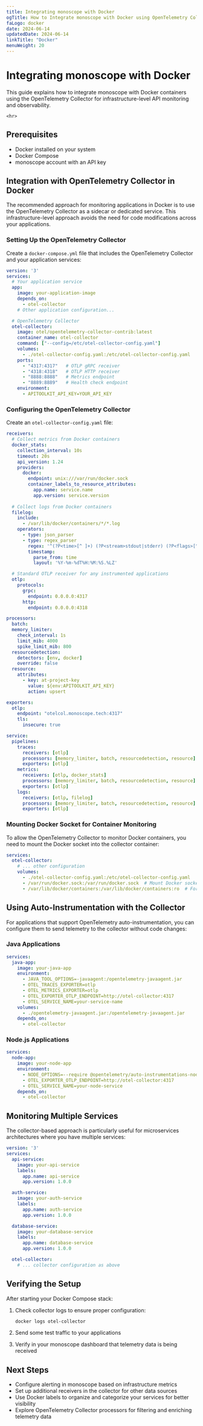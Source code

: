 ```yaml
---
title: Integrating monoscope with Docker
ogTitle: How to Integrate monoscope with Docker using OpenTelemetry Collector
faLogo: docker
date: 2024-06-14
updatedDate: 2024-06-14
linkTitle: "Docker"
menuWeight: 20
---
```


# Integrating monoscope with Docker

This guide explains how to integrate monoscope with Docker containers using the OpenTelemetry Collector for infrastructure-level API monitoring and observability.

```=html
<hr>
```

## Prerequisites

- Docker installed on your system
- Docker Compose
- monoscope account with an API key

## Integration with OpenTelemetry Collector in Docker

The recommended approach for monitoring applications in Docker is to use the OpenTelemetry Collector as a sidecar or dedicated service. This infrastructure-level approach avoids the need for code modifications across your applications.

### Setting Up the OpenTelemetry Collector

Create a `docker-compose.yml` file that includes the OpenTelemetry Collector and your application services:

```yaml
version: '3'
services:
  # Your application service
  app:
    image: your-application-image
    depends_on:
      - otel-collector
    # Other application configuration...

  # OpenTelemetry Collector
  otel-collector:
    image: otel/opentelemetry-collector-contrib:latest
    container_name: otel-collector
    command: ["--config=/etc/otel-collector-config.yaml"]
    volumes:
      - ./otel-collector-config.yaml:/etc/otel-collector-config.yaml
    ports:
      - "4317:4317"   # OTLP gRPC receiver
      - "4318:4318"   # OTLP HTTP receiver
      - "8888:8888"   # Metrics endpoint
      - "8889:8889"   # Health check endpoint
    environment:
      - APITOOLKIT_API_KEY=YOUR_API_KEY
```

### Configuring the OpenTelemetry Collector

Create an `otel-collector-config.yaml` file:

```yaml
receivers:
  # Collect metrics from Docker containers
  docker_stats:
    collection_interval: 10s
    timeout: 20s
    api_version: 1.24
    providers:
      docker:
        endpoint: unix:///var/run/docker.sock
        container_labels_to_resource_attributes:
          app.name: service.name
          app.version: service.version
  
  # Collect logs from Docker containers
  filelog:
    include:
      - /var/lib/docker/containers/*/*.log
    operators:
      - type: json_parser
      - type: regex_parser
        regex: '^(?P<time>[^ ]+) (?P<stream>stdout|stderr) (?P<flags>[^ ]*) (?P<content>.*)$'
        timestamp:
          parse_from: time
          layout: '%Y-%m-%dT%H:%M:%S.%LZ'

  # Standard OTLP receiver for any instrumented applications
  otlp:
    protocols:
      grpc:
        endpoint: 0.0.0.0:4317
      http:
        endpoint: 0.0.0.0:4318

processors:
  batch:
  memory_limiter:
    check_interval: 1s
    limit_mib: 4000
    spike_limit_mib: 800
  resourcedetection:
    detectors: [env, docker]
    override: false
  resource:
    attributes:
      - key: at-project-key
        value: ${env:APITOOLKIT_API_KEY}
        action: upsert

exporters:
  otlp:
    endpoint: "otelcol.monoscope.tech:4317"
    tls:
      insecure: true

service:
  pipelines:
    traces:
      receivers: [otlp]
      processors: [memory_limiter, batch, resourcedetection, resource]
      exporters: [otlp]
    metrics:
      receivers: [otlp, docker_stats]
      processors: [memory_limiter, batch, resourcedetection, resource]
      exporters: [otlp]
    logs:
      receivers: [otlp, filelog]
      processors: [memory_limiter, batch, resourcedetection, resource]
      exporters: [otlp]
```

### Mounting Docker Socket for Container Monitoring

To allow the OpenTelemetry Collector to monitor Docker containers, you need to mount the Docker socket into the collector container:

```yaml
services:
  otel-collector:
    # ... other configuration
    volumes:
      - ./otel-collector-config.yaml:/etc/otel-collector-config.yaml
      - /var/run/docker.sock:/var/run/docker.sock  # Mount Docker socket
      - /var/lib/docker/containers:/var/lib/docker/containers:ro  # For container logs
```

## Using Auto-Instrumentation with the Collector

For applications that support OpenTelemetry auto-instrumentation, you can configure them to send telemetry to the collector without code changes:

### Java Applications

```yaml
services:
  java-app:
    image: your-java-app
    environment:
      - JAVA_TOOL_OPTIONS=-javaagent:/opentelemetry-javaagent.jar
      - OTEL_TRACES_EXPORTER=otlp
      - OTEL_METRICS_EXPORTER=otlp
      - OTEL_EXPORTER_OTLP_ENDPOINT=http://otel-collector:4317
      - OTEL_SERVICE_NAME=your-service-name
    volumes:
      - ./opentelemetry-javaagent.jar:/opentelemetry-javaagent.jar
    depends_on:
      - otel-collector
```

### Node.js Applications

```yaml
services:
  node-app:
    image: your-node-app
    environment:
      - NODE_OPTIONS=--require @opentelemetry/auto-instrumentations-node/register
      - OTEL_EXPORTER_OTLP_ENDPOINT=http://otel-collector:4317
      - OTEL_SERVICE_NAME=your-node-service
    depends_on:
      - otel-collector
```

## Monitoring Multiple Services

The collector-based approach is particularly useful for microservices architectures where you have multiple services:

```yaml
version: '3'
services:
  api-service:
    image: your-api-service
    labels:
      app.name: api-service
      app.version: 1.0.0

  auth-service:
    image: your-auth-service
    labels:
      app.name: auth-service
      app.version: 1.0.0

  database-service:
    image: your-database-service
    labels:
      app.name: database-service
      app.version: 1.0.0

  otel-collector:
    # ... collector configuration as above
```

## Verifying the Setup

After starting your Docker Compose stack:

1. Check collector logs to ensure proper configuration:
   ```bash
   docker logs otel-collector
   ```

2. Send some test traffic to your applications

3. Verify in your monoscope dashboard that telemetry data is being received

## Next Steps

- Configure alerting in monoscope based on infrastructure metrics
- Set up additional receivers in the collector for other data sources
- Use Docker labels to organize and categorize your services for better visibility
- Explore OpenTelemetry Collector processors for filtering and enriching telemetry data